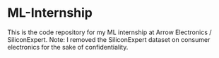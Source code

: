 # ML-Internship
This is the code repository for my ML internship at Arrow Electronics / SiliconExpert. Note: I removed the SiliconExpert dataset on consumer electronics for the sake of confidentiality.
